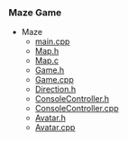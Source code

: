 ### Maze Game
* Maze
  * [main.cpp]()
  * [Map.h]()
  * [Map.c]()
  * [Game.h]()
  * [Game.cpp]()
  * [Direction.h]()
  * [ConsoleController.h]()
  * [ConsoleController.cpp]()
  * [Avatar.h]()
  * [Avatar.cpp]()
